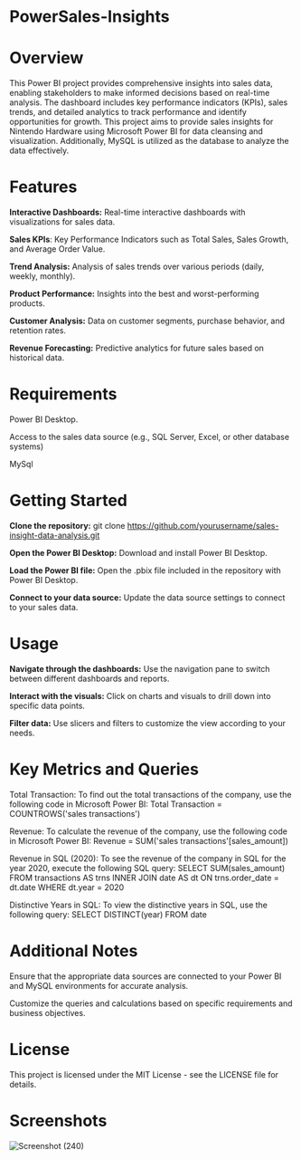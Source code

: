 # PowerSales-Insights

# Overview
This Power BI project provides comprehensive insights into sales data, enabling stakeholders to make informed decisions based on real-time analysis. The dashboard includes key performance indicators (KPIs), sales trends, and detailed analytics to track performance and identify opportunities for growth. This project aims to provide sales insights for Nintendo Hardware using Microsoft Power BI for data cleansing and visualization. Additionally, MySQL is utilized as the database to analyze the data effectively.

# Features
**Interactive Dashboards:**  Real-time interactive dashboards with visualizations for sales data.

**Sales KPIs**: Key Performance Indicators such as Total Sales, Sales Growth, and Average Order Value.

**Trend Analysis:** Analysis of sales trends over various periods (daily, weekly, monthly).

**Product Performance:** Insights into the best and worst-performing products.

**Customer Analysis:** Data on customer segments, purchase behavior, and retention rates.

**Revenue Forecasting:** Predictive analytics for future sales based on historical data.

# Requirements
Power BI Desktop.

Access to the sales data source (e.g., SQL Server, Excel, or other database systems)

MySql

# Getting Started
**Clone the repository:**
git clone https://github.com/yourusername/sales-insight-data-analysis.git

**Open the Power BI Desktop:**
Download and install Power BI Desktop.

**Load the Power BI file:**
Open the .pbix file included in the repository with Power BI Desktop.

**Connect to your data source:**
Update the data source settings to connect to your sales data.

# Usage
**Navigate through the dashboards:**
Use the navigation pane to switch between different dashboards and reports.

**Interact with the visuals:**
Click on charts and visuals to drill down into specific data points.

**Filter data:**
Use slicers and filters to customize the view according to your needs.


# Key Metrics and Queries
Total Transaction: To find out the total transactions of the company, use the following code in Microsoft Power BI: Total Transaction = COUNTROWS('sales transactions')

Revenue: To calculate the revenue of the company, use the following code in Microsoft Power BI: Revenue = SUM('sales transactions'[sales_amount])

Revenue in SQL (2020): To see the revenue of the company in SQL for the year 2020, execute the following SQL query: SELECT SUM(sales_amount) FROM transactions AS trns INNER JOIN date AS dt ON trns.order_date = dt.date WHERE dt.year = 2020

Distinctive Years in SQL: To view the distinctive years in SQL, use the following query: SELECT DISTINCT(year) FROM date


# Additional Notes
Ensure that the appropriate data sources are connected to your Power BI and MySQL environments for accurate analysis.

Customize the queries and calculations based on specific requirements and business objectives.

# License
This project is licensed under the MIT License - see the LICENSE file for details.

# Screenshots
![Screenshot (240)](https://github.com/user-attachments/assets/d4f01847-ff2e-4a3b-acb9-2f596bb1ed0c)

